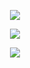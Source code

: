 <p align="center">
  <a href="">
    <img align="center" src="https://pbs.twimg.com/media/GpzYqbIaYAcS1LZ?format=jpg&name=4096x4096" />
  </a>
</p>
<p align="center">
  <a href="https://git.io/typing-svg">
    <img align="center" src="https://readme-typing-svg.herokuapp.com?duration=3000&color=F7C242&center=true&vCenter=true&lines=Hello!;I+go+to+school+by+bus." />
  </a>
</p>
<p align="center">
  <a href="https://github.com/anuraghazra/github-readme-stats">
    <img align="center" src="https://github-readme-stats-gilt-three-18.vercel.app/api?username=hkssy&show_icons=true&theme=transparent" />
  </a>  
</p>
